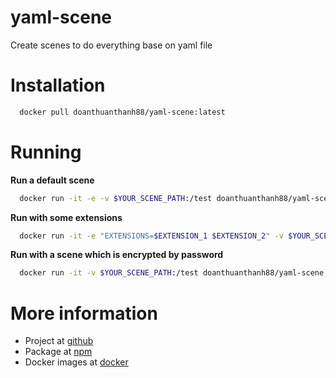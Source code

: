 # yaml-scene
Create scenes to do everything base on yaml file

# Installation
```sh
  docker pull doanthuanthanh88/yaml-scene:latest
```

# Running

**Run a default scene**
```sh
  docker run -it -e -v $YOUR_SCENE_PATH:/test doanthuanthanh88/yaml-scene /test/$YOUR_SCENE_FILE.yaml
```

**Run with some extensions**
```sh
  docker run -it -e "EXTENSIONS=$EXTENSION_1 $EXTENSION_2" -v $YOUR_SCENE_PATH:/test doanthuanthanh88/yaml-scene /test/$YOUR_SCENE_FILE.yaml
```

**Run with a scene which is encrypted by password**
```sh
  docker run -it -v $YOUR_SCENE_PATH:/test doanthuanthanh88/yaml-scene /test/$YOUR_SCENE_FILE.yaml $PASSWORD
```

# More information
- Project at [github](https://github.com/doanthuanthanh88/yaml-scene)
- Package at [npm](https://www.npmjs.com/package/yaml-scene)
- Docker images at [docker](https://hub.docker.com/repository/docker/doanthuanthanh88/yaml-scene)